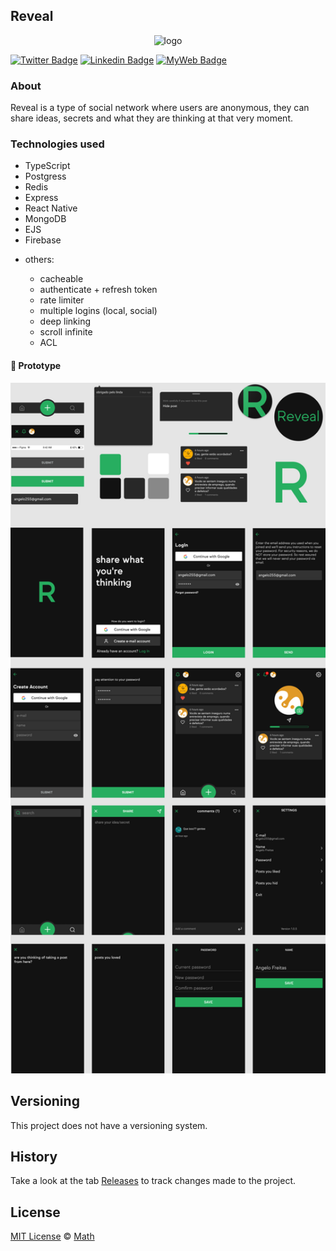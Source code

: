## Reveal

<p align="center">
  <img alt="logo" src="./mobile/assets/icon.png" width="150" />
</p>

[![Twitter Badge](https://img.shields.io/badge/-@t__h__e__u-1ca0f1?style=flat-square&labelColor=1ca0f1&logo=twitter&logoColor=white&link=https://twitter.com/t_h_e_u)](https://twitter.com/t_h_e_u) 
[![Linkedin Badge](https://img.shields.io/badge/-matheusgbatista-blue?style=flat-square&logo=Linkedin&logoColor=white&link=https://www.linkedin.com/in/matheusgbatista-3392bb153/)](https://www.linkedin.com/in/matheusgbatista/) 
[![MyWeb Badge](https://img.shields.io/badge/-t--heu.github.io-333?style=flat-square&link=https://t-heu.github.io/)](https://t-heu.github.io) 


### About
Reveal is a type of social network where users are anonymous, they can share ideas, secrets and what they are thinking at that very moment.

###  Technologies used
- TypeScript
- Postgress
- Redis
- Express
- React Native
- MongoDB
- EJS
- Firebase

<ul>
  <li>others:</li>
  <ul>
    <li>cacheable</li>
    <li>authenticate + refresh token</li>
    <li>rate limiter</li>
    <li>multiple logins (local, social)</li>
    <li>deep linking</li>
    <li>scroll infinite</li>
    <li>ACL</li>
  </ul>
</ul>

<h4>📸 Prototype</h4>
<p align="center">
  <img alt="schema_design" src="./docs/reveal.png" width="750" />
</p>

## Versioning
This project does not have a versioning system.

## History
Take a look at the tab [Releases](https://github.com/t-heu/reveal/releases) to track changes made to the project.

## License
[MIT License](./LICENSE) © [Math](https://github.com/t-heu/)
